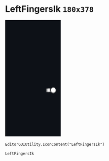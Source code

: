 # LeftFingersIk `180x378`
<img src="/img/LeftFingersIk.png" width=180 height=378>

``` CSharp
EditorGUIUtility.IconContent("LeftFingersIk")
```
```
LeftFingersIk
```
